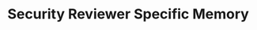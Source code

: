 # Security Reviewer Specific Memory
<!-- Entries below should be added reverse chronologically (newest first) -->